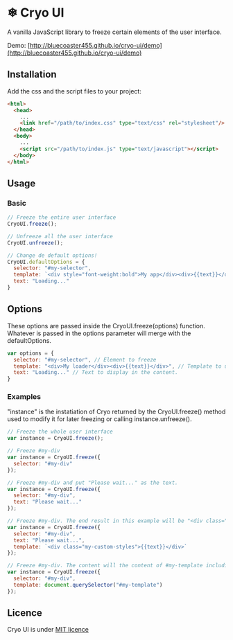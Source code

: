 # ❄ Cryo UI
A vanilla JavaScript library to freeze certain elements of the user interface.

Demo: [http://bluecoaster455.github.io/cryo-ui/demo](http://bluecoaster455.github.io/cryo-ui/demo)

## Installation

Add the css and the script files to your project:
```html
<html>
  <head>
    ...
    <link href="/path/to/index.css" type="text/css" rel="stylesheet"/>
  </head>
  <body>
    ...
    <script src="/path/to/index.js" type="text/javascript"></script>
  </body>
</html>
```
## Usage

### Basic

```javascript
// Freeze the entire user interface
CryoUI.freeze();

// Unfreeze all the user interface
CryoUI.unfreeze();

// Change de default options!
CryoUI.defaultOptions = {
  selector: "#my-selector",
  template: `<div style="font-weight:bold">My app</div><div>{{text}}</div>`,
  text: "Loading..."
}
```


## Options
These options are passed inside the CryoUI.freeze(options) function. Whatever is passed in the options parameter will merge with the defaultOptions.
```javascript
var options = {
  selector: "#my-selector", // Element to freeze
  template: "<div>My loader</div><div>{{text}}</div>", // Template to use as the wrapper for the text to display.
  text: "Loading..." // Text to display in the content.
}
```

### Examples

"instance" is the instatiation of Cryo returned by the CryoUI.freeze() method used to modify it for later freezing or calling instance.unfreeze().

```javascript
// Freeze the whole user interface
var instance = CryoUI.freeze();
```

```javascript
// Freeze #my-div
var instance = CryoUI.freeze({
  selector: "#my-div"
});
```

```javascript
// Freeze #my-div and put "Please wait..." as the text.
var instance = CryoUI.freeze({
  selector: "#my-div",
  text: "Please wait..."
});
```

```javascript
// Freeze #my-div. The end result in this example will be "<div class="my-custom-styles">Please wait...</div>"
var instance = CryoUI.freeze({
  selector: "#my-div",
  text: "Please wait...",
  template: `<div class="my-custom-styles">{{text}}</div>`
});
```

```javascript
// Freeze #my-div. The content will the content of #my-template including itself.
var instance = CryoUI.freeze({
  selector: "#my-div",
  template: document.querySelector("#my-template")
});
```

## Licence
Cryo UI is under [MIT licence](https://opensource.org/licenses/mit-license.php)